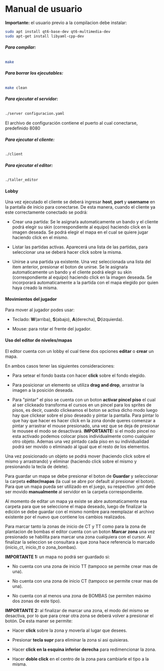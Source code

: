 # Manual de usuario

**Importante:** el usuario previo a la compilacion debe instalar:
```sh
sudo apt install qt6-base-dev qt6-multimedia-dev
sudo apt-get install libyaml-cpp-dev
```

###### **Para compilar:**
```sh
make
```

###### **Para borrar los ejecutables:**
```sh
make clean
```

###### **Para ejecutar el servidor:**
```sh
./server configuracion.yaml
```
El archivo de configuración contiene el puerto al cual conectarse, predefinido 8080

###### **Para ejecutar el cliente:**
```sh
./client
```

###### **Para ejecutar el editor:**
```sh
./taller_editor
```

#### Lobby
Una vez ejecutado el cliente se deberá ingresar **host**, **port** y **username** en la pantalla de inicio para conectarse. 
De esta manera, cuando el cliente ya este correctamente conectado se podrá:

- Crear una partida:
    Se le asignaŕa automaticamente un bando y el cliente podrá elegir su skin (correspondiente al equipo) haciendo click en la imagen deseada.
    Se podrá elegir el mapa en el cual se quiere jugar haciendo click en el mismo. 

- Listar las partidas activas.
    Aparecerá una lista de las partidas, para seleccionar una se deberá hacer click sobre la misma. 

- Unirse a una partida ya existente. 
    Una vez seleccionada una lista del item anterior, presionar el boton de unirse. 
    Se le asignaŕa automaticamente un bando y el cliente podrá elegir su skin (correspondiente al equipo) haciendo click en la imagen deseada.
    Se incorporará automaticamente a la partida con el mapa elegido por quien haya creado la misma. 

#### Movimientos del jugador
Para mover al jugador podes usar:

- Teclado: **W**(arriba), **S**(abajo), **A**(derecha), **D**(izquierda). 

- Mouse: para rotar el frente del jugador. 

#### Uso del editor de niveles/mapas

El editor cuenta con un lobby el cual tiene dos opciones **editar** o **crear** un mapa.

En ambos casos tener las siguientes consideraciones:

- Para setear el fondo basta con hacer **click** sobre el fondo elegido. 

- Para posicionar un elemento se utiliza **drag and drop**, arrastrar la imagen a la posición deseada. 

- Para "pintar" el piso se cuenta con un boton **activar pincel piso** el cual al ser clickeado transforma el cursos en un pincel para los sprites de pisos, es decir, cuando clickeamos el boton se activa dicho modo luego hay que clickear sobre el piso deseado y pintar la pantalla. Para pintar lo que hay que hacer es hacer click en la zona donde queres comenzar a pintar y arrastrar el mouse presionado, una vez que se deja de presionar le mousee el modo se desactivará. 
**IMPORTANTE:** si el modo pincel no esta activado podemos colocar pisos individualmente como cualquier otro objeto. Ademas una vez pintado cada piso en su individualidad podrá ser movido o eliminado al igual que el resto de los elementos. 

Una vez posicionado un objeto se podrá mover (haciendo click sobre el mismo y arrastrando) y eliminar (haciendo click sobre el mismo y presionando la tecla de delete). 

Para guardar un mapa se debe presionar el boton de **Guardar** y seleccionar la carpeta **editor/mapas** (la cual se abre por default al presionar el boton). Para que un mapa pueda ser utilizado en el juego, su respectivo .yml debe ser movido **manualmente** al servidor en la carpeta correspondiente.

Al momento de editar un mapa ya existe se abre automaticamente esa carpeta para que se seleccione el mapa deseado, luego de finalizar la edición se debe guardar con el mismo nombre para reemplazar el archivo existente por el nuevo que contiene los cambios realizados. 

Para marcar tanto la zonas de inicio de CT y TT como para la zona de plantacion de bombas el editor cuenta con un boton **Marcar zona** una vez presionado se habilita para marcar una zona cualquiera con el cursor. Al finalizar la seleccion se consultara a que zona hace referencia lo marcado (inicio_ct, inicio_tt o zona_bombas). 

**IMPORTANTE 1:** un mapa no podrá ser guardado si:

- No cuenta con una zona de inicio TT (tampoco se permite crear mas de una).

- No cuenta con una zona de inicio CT (tampoco se permite crear mas de una).

- No cuenta con al menos una zona de BOMBAS (se permiten máximo dos zonas de este tipo).

**IMPORTANTE 2:** al finalizar de marcar una zona, el modo del mismo se desactiva, por lo que para crear otra zona se deberá volver a presionar el botón. De esta maner se permite:

- Hacer **click** sobre la zona y moverla al lugar que desees. 

- Presionar **tecla supr** para eliminar la zona si asi quisieras.

- Hacer **click en la esquina inferior derecha** para redimencionar la zona. 

- Hacer **doble click** en el centro de la zona para cambiarle el tipo a la misma.


